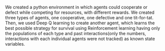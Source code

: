 We created a python environment in which agents could cooperate or defect while competing for resources, with different rewards. We created three types of agents, one cooperative, one defective and one tit-for-tat. Then, we used Deep Q learning to create another agent, which learns the best possible strategy for survival using Reinforcement learning having only the populations of each type and past interactions(only the numbers, interactions with each individual agents were not tracked) as known state variables.  
